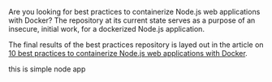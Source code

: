 Are you looking for best practices to containerize Node.js web applications with Docker?
The repository at its current state serves as a purpose of an insecure, initial work, for a dockerized Node.js application.

The final results of the best practices repository is layed out in the article on [10 best practices to containerize Node.js web applications with Docker](https://snyk.io/blog/10-best-practices-to-containerize-nodejs-web-applications-with-docker).

this is simple node app